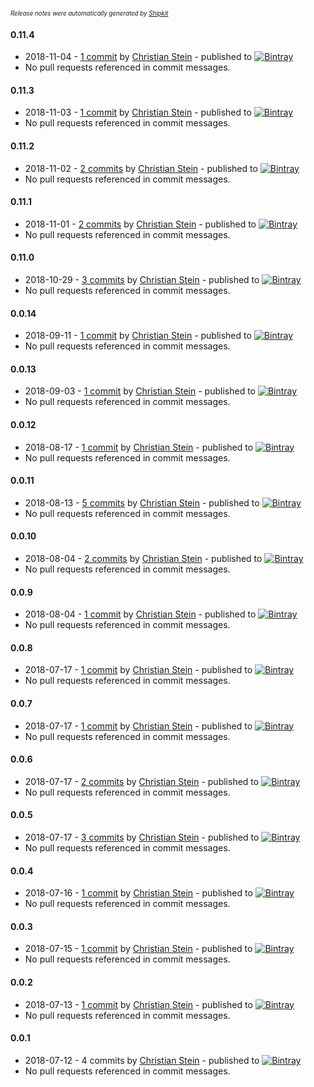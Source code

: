 <sup><sup>*Release notes were automatically generated by [Shipkit](http://shipkit.org/)*</sup></sup>

#### 0.11.4
 - 2018-11-04 - [1 commit](https://github.com/sormuras/brahms/compare/v0.11.3...v0.11.4) by [Christian Stein](https://github.com/sormuras) - published to [![Bintray](https://img.shields.io/badge/Bintray-0.11.4-green.svg)](https://bintray.com/sormuras/maven/brahms/0.11.4)
 - No pull requests referenced in commit messages.

#### 0.11.3
 - 2018-11-03 - [1 commit](https://github.com/sormuras/brahms/compare/v0.11.2...v0.11.3) by [Christian Stein](https://github.com/sormuras) - published to [![Bintray](https://img.shields.io/badge/Bintray-0.11.3-green.svg)](https://bintray.com/sormuras/maven/brahms/0.11.3)
 - No pull requests referenced in commit messages.

#### 0.11.2
 - 2018-11-02 - [2 commits](https://github.com/sormuras/brahms/compare/v0.11.1...v0.11.2) by [Christian Stein](https://github.com/sormuras) - published to [![Bintray](https://img.shields.io/badge/Bintray-0.11.2-green.svg)](https://bintray.com/sormuras/maven/brahms/0.11.2)
 - No pull requests referenced in commit messages.

#### 0.11.1
 - 2018-11-01 - [2 commits](https://github.com/sormuras/brahms/compare/v0.11.0...v0.11.1) by [Christian Stein](https://github.com/sormuras) - published to [![Bintray](https://img.shields.io/badge/Bintray-0.11.1-green.svg)](https://bintray.com/sormuras/maven/brahms/0.11.1)
 - No pull requests referenced in commit messages.

#### 0.11.0
 - 2018-10-29 - [3 commits](https://github.com/sormuras/brahms/compare/v0.0.14...v0.11.0) by [Christian Stein](https://github.com/sormuras) - published to [![Bintray](https://img.shields.io/badge/Bintray-0.11.0-green.svg)](https://bintray.com/sormuras/maven/brahms/0.11.0)
 - No pull requests referenced in commit messages.

#### 0.0.14
 - 2018-09-11 - [1 commit](https://github.com/sormuras/brahms/compare/v0.0.13...v0.0.14) by [Christian Stein](https://github.com/sormuras) - published to [![Bintray](https://img.shields.io/badge/Bintray-0.0.14-green.svg)](https://bintray.com/sormuras/maven/brahms/0.0.14)
 - No pull requests referenced in commit messages.

#### 0.0.13
 - 2018-09-03 - [1 commit](https://github.com/sormuras/brahms/compare/v0.0.12...v0.0.13) by [Christian Stein](https://github.com/sormuras) - published to [![Bintray](https://img.shields.io/badge/Bintray-0.0.13-green.svg)](https://bintray.com/sormuras/maven/brahms/0.0.13)
 - No pull requests referenced in commit messages.

#### 0.0.12
 - 2018-08-17 - [1 commit](https://github.com/sormuras/brahms/compare/v0.0.11...v0.0.12) by [Christian Stein](https://github.com/sormuras) - published to [![Bintray](https://img.shields.io/badge/Bintray-0.0.12-green.svg)](https://bintray.com/sormuras/maven/brahms/0.0.12)
 - No pull requests referenced in commit messages.

#### 0.0.11
 - 2018-08-13 - [5 commits](https://github.com/sormuras/brahms/compare/v0.0.10...v0.0.11) by [Christian Stein](https://github.com/sormuras) - published to [![Bintray](https://img.shields.io/badge/Bintray-0.0.11-green.svg)](https://bintray.com/sormuras/maven/brahms/0.0.11)
 - No pull requests referenced in commit messages.

#### 0.0.10
 - 2018-08-04 - [2 commits](https://github.com/sormuras/brahms/compare/v0.0.9...v0.0.10) by [Christian Stein](https://github.com/sormuras) - published to [![Bintray](https://img.shields.io/badge/Bintray-0.0.10-green.svg)](https://bintray.com/sormuras/maven/brahms/0.0.10)
 - No pull requests referenced in commit messages.

#### 0.0.9
 - 2018-08-04 - [1 commit](https://github.com/sormuras/brahms/compare/v0.0.8...v0.0.9) by [Christian Stein](https://github.com/sormuras) - published to [![Bintray](https://img.shields.io/badge/Bintray-0.0.9-green.svg)](https://bintray.com/sormuras/maven/brahms/0.0.9)
 - No pull requests referenced in commit messages.

#### 0.0.8
 - 2018-07-17 - [1 commit](https://github.com/sormuras/brahms/compare/v0.0.7...v0.0.8) by [Christian Stein](https://github.com/sormuras) - published to [![Bintray](https://img.shields.io/badge/Bintray-0.0.8-green.svg)](https://bintray.com/sormuras/maven/brahms/0.0.8)
 - No pull requests referenced in commit messages.

#### 0.0.7
 - 2018-07-17 - [1 commit](https://github.com/sormuras/brahms/compare/v0.0.6...v0.0.7) by [Christian Stein](https://github.com/sormuras) - published to [![Bintray](https://img.shields.io/badge/Bintray-0.0.7-green.svg)](https://bintray.com/sormuras/maven/brahms/0.0.7)
 - No pull requests referenced in commit messages.

#### 0.0.6
 - 2018-07-17 - [2 commits](https://github.com/sormuras/brahms/compare/v0.0.5...v0.0.6) by [Christian Stein](https://github.com/sormuras) - published to [![Bintray](https://img.shields.io/badge/Bintray-0.0.6-green.svg)](https://bintray.com/sormuras/maven/brahms/0.0.6)
 - No pull requests referenced in commit messages.

#### 0.0.5
 - 2018-07-17 - [3 commits](https://github.com/sormuras/brahms/compare/v0.0.4...v0.0.5) by [Christian Stein](https://github.com/sormuras) - published to [![Bintray](https://img.shields.io/badge/Bintray-0.0.5-green.svg)](https://bintray.com/sormuras/maven/brahms/0.0.5)
 - No pull requests referenced in commit messages.

#### 0.0.4
 - 2018-07-16 - [1 commit](https://github.com/sormuras/brahms/compare/v0.0.3...v0.0.4) by [Christian Stein](https://github.com/sormuras) - published to [![Bintray](https://img.shields.io/badge/Bintray-0.0.4-green.svg)](https://bintray.com/sormuras/maven/brahms/0.0.4)
 - No pull requests referenced in commit messages.

#### 0.0.3
 - 2018-07-15 - [1 commit](https://github.com/sormuras/brahms/compare/v0.0.2...v0.0.3) by [Christian Stein](https://github.com/sormuras) - published to [![Bintray](https://img.shields.io/badge/Bintray-0.0.3-green.svg)](https://bintray.com/sormuras/maven/brahms/0.0.3)
 - No pull requests referenced in commit messages.

#### 0.0.2
 - 2018-07-13 - [1 commit](https://github.com/sormuras/brahms/compare/v0.0.1...v0.0.2) by [Christian Stein](https://github.com/sormuras) - published to [![Bintray](https://img.shields.io/badge/Bintray-0.0.2-green.svg)](https://bintray.com/sormuras/maven/brahms/0.0.2)
 - No pull requests referenced in commit messages.

#### 0.0.1
 - 2018-07-12 - 4 commits by [Christian Stein](https://github.com/sormuras) - published to [![Bintray](https://img.shields.io/badge/Bintray-0.0.1-green.svg)](https://bintray.com/sormuras/maven/brahms/0.0.1)
 - No pull requests referenced in commit messages.

